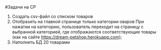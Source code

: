 #Задачи на СР
1. Создать csv-файл со списком товаров
2. Отобразить на главной странице только категории оваров
   При нажатии на категорию, пользователь переходит на страницу с выбранной категорией, где отображаются соответствующие товары (как на сайте https://dream-petshop.herokuapp.com);
3. Наполнить БД 20 товарами